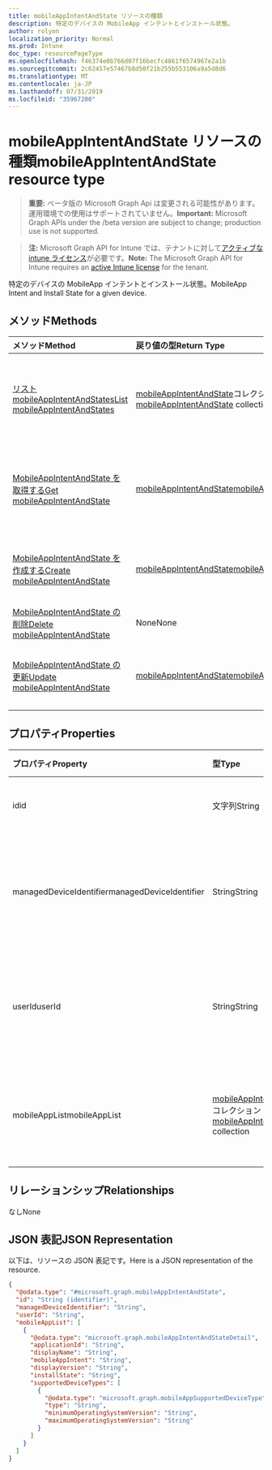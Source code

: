 ```yaml
---
title: mobileAppIntentAndState リソースの種類
description: 特定のデバイスの MobileApp インテントとインストール状態。
author: rolyon
localization_priority: Normal
ms.prod: Intune
doc_type: resourcePageType
ms.openlocfilehash: f46374e0b766d07f16becfc4861f6574967e2a1b
ms.sourcegitcommit: 2c62457e57467b8d50f21b255b553106a9a5d8d6
ms.translationtype: MT
ms.contentlocale: ja-JP
ms.lasthandoff: 07/31/2019
ms.locfileid: "35967200"
---
```

# <a name="mobileappintentandstate-resource-type"></a><span data-ttu-id="0e66e-103">mobileAppIntentAndState リソースの種類</span><span class="sxs-lookup"><span data-stu-id="0e66e-103">mobileAppIntentAndState resource type</span></span>

> <span data-ttu-id="0e66e-104">**重要:** ベータ版の Microsoft Graph Api は変更される可能性があります。運用環境での使用はサポートされていません。</span><span class="sxs-lookup"><span data-stu-id="0e66e-104">**Important:** Microsoft Graph APIs under the /beta version are subject to change; production use is not supported.</span></span>

> <span data-ttu-id="0e66e-105">**注:** Microsoft Graph API for Intune では、テナントに対して[アクティブな intune ライセンス](https://go.microsoft.com/fwlink/?linkid=839381)が必要です。</span><span class="sxs-lookup"><span data-stu-id="0e66e-105">**Note:** The Microsoft Graph API for Intune requires an [active Intune license](https://go.microsoft.com/fwlink/?linkid=839381) for the tenant.</span></span>

<span data-ttu-id="0e66e-106">特定のデバイスの MobileApp インテントとインストール状態。</span><span class="sxs-lookup"><span data-stu-id="0e66e-106">MobileApp Intent and Install State for a given device.</span></span>

## <a name="methods"></a><span data-ttu-id="0e66e-107">メソッド</span><span class="sxs-lookup"><span data-stu-id="0e66e-107">Methods</span></span>
|<span data-ttu-id="0e66e-108">メソッド</span><span class="sxs-lookup"><span data-stu-id="0e66e-108">Method</span></span>|<span data-ttu-id="0e66e-109">戻り値の型</span><span class="sxs-lookup"><span data-stu-id="0e66e-109">Return Type</span></span>|<span data-ttu-id="0e66e-110">説明</span><span class="sxs-lookup"><span data-stu-id="0e66e-110">Description</span></span>|
|:---|:---|:---|
|[<span data-ttu-id="0e66e-111">リスト mobileAppIntentAndStates</span><span class="sxs-lookup"><span data-stu-id="0e66e-111">List mobileAppIntentAndStates</span></span>](../api/intune-troubleshooting-mobileappintentandstate-list.md)|<span data-ttu-id="0e66e-112">[mobileAppIntentAndState](../resources/intune-troubleshooting-mobileappintentandstate.md)コレクション</span><span class="sxs-lookup"><span data-stu-id="0e66e-112">[mobileAppIntentAndState](../resources/intune-troubleshooting-mobileappintentandstate.md) collection</span></span>|<span data-ttu-id="0e66e-113">[MobileAppIntentAndState](../resources/intune-troubleshooting-mobileappintentandstate.md)オブジェクトのプロパティとリレーションシップをリストします。</span><span class="sxs-lookup"><span data-stu-id="0e66e-113">List properties and relationships of the [mobileAppIntentAndState](../resources/intune-troubleshooting-mobileappintentandstate.md) objects.</span></span>|
|[<span data-ttu-id="0e66e-114">MobileAppIntentAndState を取得する</span><span class="sxs-lookup"><span data-stu-id="0e66e-114">Get mobileAppIntentAndState</span></span>](../api/intune-troubleshooting-mobileappintentandstate-get.md)|[<span data-ttu-id="0e66e-115">mobileAppIntentAndState</span><span class="sxs-lookup"><span data-stu-id="0e66e-115">mobileAppIntentAndState</span></span>](../resources/intune-troubleshooting-mobileappintentandstate.md)|<span data-ttu-id="0e66e-116">[MobileAppIntentAndState](../resources/intune-troubleshooting-mobileappintentandstate.md)オブジェクトのプロパティとリレーションシップを読み取ります。</span><span class="sxs-lookup"><span data-stu-id="0e66e-116">Read properties and relationships of the [mobileAppIntentAndState](../resources/intune-troubleshooting-mobileappintentandstate.md) object.</span></span>|
|[<span data-ttu-id="0e66e-117">MobileAppIntentAndState を作成する</span><span class="sxs-lookup"><span data-stu-id="0e66e-117">Create mobileAppIntentAndState</span></span>](../api/intune-troubleshooting-mobileappintentandstate-create.md)|[<span data-ttu-id="0e66e-118">mobileAppIntentAndState</span><span class="sxs-lookup"><span data-stu-id="0e66e-118">mobileAppIntentAndState</span></span>](../resources/intune-troubleshooting-mobileappintentandstate.md)|<span data-ttu-id="0e66e-119">新しい[mobileAppIntentAndState](../resources/intune-troubleshooting-mobileappintentandstate.md)オブジェクトを作成します。</span><span class="sxs-lookup"><span data-stu-id="0e66e-119">Create a new [mobileAppIntentAndState](../resources/intune-troubleshooting-mobileappintentandstate.md) object.</span></span>|
|[<span data-ttu-id="0e66e-120">MobileAppIntentAndState の削除</span><span class="sxs-lookup"><span data-stu-id="0e66e-120">Delete mobileAppIntentAndState</span></span>](../api/intune-troubleshooting-mobileappintentandstate-delete.md)|<span data-ttu-id="0e66e-121">None</span><span class="sxs-lookup"><span data-stu-id="0e66e-121">None</span></span>|<span data-ttu-id="0e66e-122">[MobileAppIntentAndState](../resources/intune-troubleshooting-mobileappintentandstate.md)を削除します。</span><span class="sxs-lookup"><span data-stu-id="0e66e-122">Deletes a [mobileAppIntentAndState](../resources/intune-troubleshooting-mobileappintentandstate.md).</span></span>|
|[<span data-ttu-id="0e66e-123">MobileAppIntentAndState の更新</span><span class="sxs-lookup"><span data-stu-id="0e66e-123">Update mobileAppIntentAndState</span></span>](../api/intune-troubleshooting-mobileappintentandstate-update.md)|[<span data-ttu-id="0e66e-124">mobileAppIntentAndState</span><span class="sxs-lookup"><span data-stu-id="0e66e-124">mobileAppIntentAndState</span></span>](../resources/intune-troubleshooting-mobileappintentandstate.md)|<span data-ttu-id="0e66e-125">[MobileAppIntentAndState](../resources/intune-troubleshooting-mobileappintentandstate.md)オブジェクトのプロパティを更新します。</span><span class="sxs-lookup"><span data-stu-id="0e66e-125">Update the properties of a [mobileAppIntentAndState](../resources/intune-troubleshooting-mobileappintentandstate.md) object.</span></span>|

## <a name="properties"></a><span data-ttu-id="0e66e-126">プロパティ</span><span class="sxs-lookup"><span data-stu-id="0e66e-126">Properties</span></span>
|<span data-ttu-id="0e66e-127">プロパティ</span><span class="sxs-lookup"><span data-stu-id="0e66e-127">Property</span></span>|<span data-ttu-id="0e66e-128">型</span><span class="sxs-lookup"><span data-stu-id="0e66e-128">Type</span></span>|<span data-ttu-id="0e66e-129">説明</span><span class="sxs-lookup"><span data-stu-id="0e66e-129">Description</span></span>|
|:---|:---|:---|
|<span data-ttu-id="0e66e-130">id</span><span class="sxs-lookup"><span data-stu-id="0e66e-130">id</span></span>|<span data-ttu-id="0e66e-131">文字列</span><span class="sxs-lookup"><span data-stu-id="0e66e-131">String</span></span>|<span data-ttu-id="0e66e-132">オブジェクトの UUID</span><span class="sxs-lookup"><span data-stu-id="0e66e-132">UUID for the object</span></span>|
|<span data-ttu-id="0e66e-133">managedDeviceIdentifier</span><span class="sxs-lookup"><span data-stu-id="0e66e-133">managedDeviceIdentifier</span></span>|<span data-ttu-id="0e66e-134">String</span><span class="sxs-lookup"><span data-stu-id="0e66e-134">String</span></span>|<span data-ttu-id="0e66e-135">Intune によって作成または収集されるデバイス識別子。</span><span class="sxs-lookup"><span data-stu-id="0e66e-135">Device identifier created or collected by Intune.</span></span>|
|<span data-ttu-id="0e66e-136">userId</span><span class="sxs-lookup"><span data-stu-id="0e66e-136">userId</span></span>|<span data-ttu-id="0e66e-137">String</span><span class="sxs-lookup"><span data-stu-id="0e66e-137">String</span></span>|<span data-ttu-id="0e66e-138">デバイスを登録しようとするユーザーの識別子。</span><span class="sxs-lookup"><span data-stu-id="0e66e-138">Identifier for the user that tried to enroll the device.</span></span>|
|<span data-ttu-id="0e66e-139">mobileAppList</span><span class="sxs-lookup"><span data-stu-id="0e66e-139">mobileAppList</span></span>|<span data-ttu-id="0e66e-140">[mobileAppIntentAndStateDetail](../resources/intune-troubleshooting-mobileappintentandstatedetail.md)コレクション</span><span class="sxs-lookup"><span data-stu-id="0e66e-140">[mobileAppIntentAndStateDetail](../resources/intune-troubleshooting-mobileappintentandstatedetail.md) collection</span></span>|<span data-ttu-id="0e66e-141">テナントのペイロードの意図と状態の一覧。</span><span class="sxs-lookup"><span data-stu-id="0e66e-141">The list of payload intents and states for the tenant.</span></span>|

## <a name="relationships"></a><span data-ttu-id="0e66e-142">リレーションシップ</span><span class="sxs-lookup"><span data-stu-id="0e66e-142">Relationships</span></span>
<span data-ttu-id="0e66e-143">なし</span><span class="sxs-lookup"><span data-stu-id="0e66e-143">None</span></span>

## <a name="json-representation"></a><span data-ttu-id="0e66e-144">JSON 表記</span><span class="sxs-lookup"><span data-stu-id="0e66e-144">JSON Representation</span></span>
<span data-ttu-id="0e66e-145">以下は、リソースの JSON 表記です。</span><span class="sxs-lookup"><span data-stu-id="0e66e-145">Here is a JSON representation of the resource.</span></span>
<!-- {
  "blockType": "resource",
  "keyProperty": "id",
  "@odata.type": "microsoft.graph.mobileAppIntentAndState"
}
-->
``` json
{
  "@odata.type": "#microsoft.graph.mobileAppIntentAndState",
  "id": "String (identifier)",
  "managedDeviceIdentifier": "String",
  "userId": "String",
  "mobileAppList": [
    {
      "@odata.type": "microsoft.graph.mobileAppIntentAndStateDetail",
      "applicationId": "String",
      "displayName": "String",
      "mobileAppIntent": "String",
      "displayVersion": "String",
      "installState": "String",
      "supportedDeviceTypes": [
        {
          "@odata.type": "microsoft.graph.mobileAppSupportedDeviceType",
          "type": "String",
          "minimumOperatingSystemVersion": "String",
          "maximumOperatingSystemVersion": "String"
        }
      ]
    }
  ]
}
```





